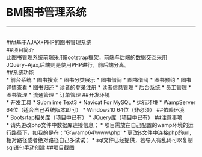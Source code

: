 # BM图书管理系统
***
<br>
###基于AJAX+PHP的图书管理系统
<br>
##项目简介<br>
此图书管理系统前端采用Bootstrap框架，前端与后端的数据交互采用JQuery+Ajax,后端则是使用PHP进行，前后端分离。<br>
##系统功能<br>
* 前台系统
  * 图书搜索 * 图书分类展示 * 图书借阅 * 图书借阅 * 图书预约 * 图书详情查看 * 图书归还 * 读者的登录注册 * 读者信息管理
* 后台系统
  * 员工管理 * 图书管理 * 流通管理 * 订单管理
##开发环境<br>
* 开发工具
  * Submlime Text3
  * Navicat For MySQL
* 运行环境
  * WampServer 64位（适合自己系统版本即可）
  * Windows10 64位（非必须）
##依赖环境<br>
* Bootsrtap相关库（项目中已有）
* JQuery库（项目中已有）
##注意事项<br>  
* 请先更改php文件中数据库连接信息；  
* 项目需放在自己配置的wamp环境的运行路径下，如我的是在：'G:\wamp64\www\php'
* 更改js文件中连接php的url,相对路径或者绝对路径自己多试试；  
* sql文件已经提供，若导入有乱码可以复制sql语句手动创建
##项目截图<br>  
